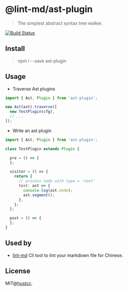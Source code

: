 # @lint-md/ast-plugin

> The simplest abstract syntax tree walker.

[![Build Status](https://github.com/lint-md/ast-plugin/actions/workflows/build.yml/badge.svg)](https://github.com/lint-md/ast-plugin/actions/workflows/build.yml)

## Install

> npm i --save ast-plugin

## Usage

- Traverse Ast plugins

```js
import { Ast, Plugin } from 'ast-plugin';

new Ast(ast).traverse([
  new TestPlugin(cfg),
  // ...
]);
```

- Write an ast plugin

```js
import { Ast, Plugin } from 'ast-plugin';

class TestPlugin extends Plugin {

  pre = () => {
  };

  visitor = () => {
    return {
      // process node with type = 'text'
      text: ast => {
        console.log(ast.node);
        ast.segment();
      },
    };
  };

  post = () => {
  };
}
```

## Used by

- [lint-md](https://github.com/lint-md/lint-md) Cli tool to lint your markdown file for Chinese.

## License

MIT@[hustcc](https://github.com/hustcc).
